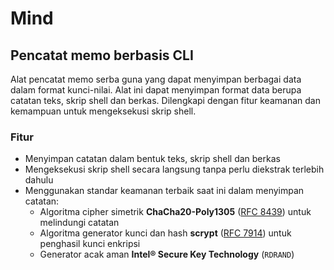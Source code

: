 # Mind

## Pencatat memo berbasis CLI

Alat pencatat memo serba guna yang dapat menyimpan berbagai data dalam format kunci-nilai.
Alat ini dapat menyimpan format data berupa catatan teks, skrip shell dan berkas.
Dilengkapi dengan fitur keamanan dan kemampuan untuk mengeksekusi skrip shell.

### Fitur

- Menyimpan catatan dalam bentuk teks, skrip shell dan berkas
- Mengeksekusi skrip shell secara langsung tanpa perlu diekstrak terlebih dahulu
- Menggunakan standar keamanan terbaik saat ini dalam menyimpan catatan:
  - Algoritma cipher simetrik **ChaCha20-Poly1305** ([RFC 8439](https://datatracker.ietf.org/doc/html/rfc8439)) untuk melindungi catatan
  - Algoritma generator kunci dan hash **scrypt** ([RFC 7914](https://datatracker.ietf.org/doc/html/rfc7914)) untuk penghasil kunci enkripsi
  - Generator acak aman **Intel® Secure Key Technology** (`RDRAND`)
